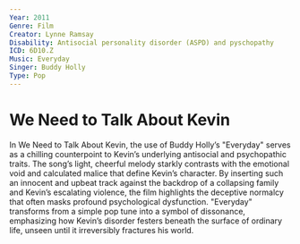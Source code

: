 ```yaml
---
Year: 2011
Genre: Film
Creator: Lynne Ramsay
Disability: Antisocial personality disorder (ASPD) and pyschopathy
ICD: 6D10.Z
Music: Everyday
Singer: Buddy Holly
Type: Pop
---
```


# We Need to Talk About Kevin

In We Need to Talk About Kevin, the use of Buddy Holly’s "Everyday" serves as a chilling counterpoint to Kevin’s underlying antisocial and psychopathic traits. The song’s light, cheerful melody starkly contrasts with the emotional void and calculated malice that define Kevin’s character. By inserting such an innocent and upbeat track against the backdrop of a collapsing family and Kevin’s escalating violence, the film highlights the deceptive normalcy that often masks profound psychological dysfunction. "Everyday" transforms from a simple pop tune into a symbol of dissonance, emphasizing how Kevin’s disorder festers beneath the surface of ordinary life, unseen until it irreversibly fractures his world.
